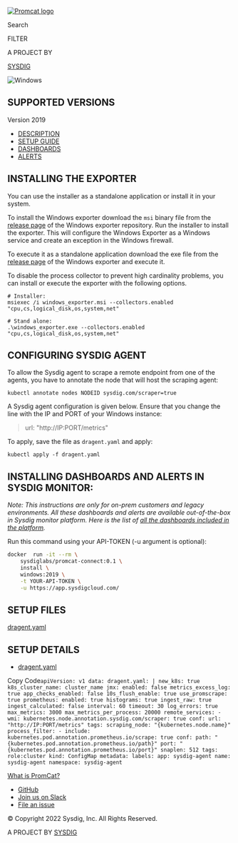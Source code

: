 [![Promcat logo](https://promcat.io/_nuxt/606d7b49bdaedf29a70794c509c85d92.svg)](https://promcat.io/)

Search

FILTER

A PROJECT BY

[SYSDIG](https://sysdig.com/)

![Windows](https://upload.wikimedia.org/wikipedia/commons/8/8d/Windows_darkblue_2012.svg)

## SUPPORTED VERSIONS

Version 2019

-   [DESCRIPTION](https://promcat.io/apps/windows#)
-   [SETUP GUIDE](https://promcat.io/apps/windows#)
-   [DASHBOARDS](https://promcat.io/apps/windows#)
-   [ALERTS](https://promcat.io/apps/windows#)

## INSTALLING THE EXPORTER

You can use the installer as a standalone application or install it in your system.

To install the Windows exporter download the `msi` binary file from the [release page](https://github.com/prometheus-community/windows_exporter/releases) of the Windows exporter repository. Run the installer to install the exporter. This will configure the Windows Exporter as a Windows service and create an exception in the Windows firewall.

To execute it as a standalone application download the exe file from the [release page](https://github.com/prometheus-community/windows_exporter/releases) of the Windows exporter and execute it.

To disable the process collector to prevent high cardinality problems, you can install or execute the exporter with the following options.

```
# Installer:
msiexec /i windows_exporter.msi --collectors.enabled "cpu,cs,logical_disk,os,system,net"

# Stand alone:
.\windows_exporter.exe --collectors.enabled "cpu,cs,logical_disk,os,system,net"
```

## CONFIGURING SYSDIG AGENT

To allow the Sysdig agent to scrape a remote endpoint from one of the agents, you have to annotate the node that will host the scraping agent:

```
kubectl annotate nodes NODEID sysdig.com/scraper=true
```

A Sysdig agent configuration is given below. Ensure that you change the line with the IP and PORT of your Windows instance:

> url: "http://IP:PORT/metrics"

To apply, save the file as `dragent.yaml` and apply:

```
kubectl apply -f dragent.yaml
```

## INSTALLING DASHBOARDS AND ALERTS IN SYSDIG MONITOR:

_Note: This instructions are only for on-prem customers and legacy environments. All these dashboards and alerts are available out-of-the-box in Sysdig monitor platform. Here is the list of [all the dashboards included in the platform](https://docs.sysdig.com/en/docs/sysdig-monitor/dashboards/dashboard-templates/)._

Run this command using your API-TOKEN (-u argument is optional):

```bash
docker  run -it --rm \
    sysdiglabs/promcat-connect:0.1 \
    install \
    windows:2019 \
    -t YOUR-API-TOKEN \
    -u https://app.sysdigcloud.com/ 
```

## SETUP FILES

[dragent.yaml](data:text/plain;charset=utf-8,apiVersion%3A%20v1%0Adata%3A%0A%20%20dragent.yaml%3A%20%7C%0A%20%20%20%20new_k8s%3A%20true%0A%20%20%20%20k8s_cluster_name%3A%20cluster_name%0A%20%20%20%20jmx%3A%0A%20%20%20%20%20%20enabled%3A%20false%0A%20%20%20%20metrics_excess_log%3A%20true%0A%20%20%20%20app_checks_enabled%3A%20false%0A%20%20%20%2010s_flush_enable%3A%20true%0A%20%20%20%20use_promscrape%3A%20true%0A%20%20%20%20prometheus%3A%0A%20%20%20%20%20%20enabled%3A%20true%0A%20%20%20%20%20%20histograms%3A%20true%0A%20%20%20%20%20%20ingest_raw%3A%20true%0A%20%20%20%20%20%20ingest_calculated%3A%20false%0A%20%20%20%20%20%20interval%3A%2060%0A%20%20%20%20%20%20timeout%3A%2030%0A%20%20%20%20%20%20log_errors%3A%20true%0A%20%20%20%20%20%20max_metrics%3A%203000%0A%20%20%20%20%20%20max_metrics_per_process%3A%2020000%0A%20%20%20%20%20%20remote_services%3A%0A%20%20%20%20%20%20%20%20-%20wmi%3A%0A%20%20%20%20%20%20%20%20%20%20%20%20kubernetes.node.annotation.sysdig.com%2Fscraper%3A%20true%0A%20%20%20%20%20%20%20%20%20%20%20%20conf%3A%0A%20%20%20%20%20%20%20%20%20%20%20%20%20%20url%3A%20%22http%3A%2F%2FIP%3APORT%2Fmetrics%22%0A%20%20%20%20%20%20%20%20%20%20%20%20%20%20tags%3A%0A%20%20%20%20%20%20%20%20%20%20%20%20%20%20%20%20scraping_node%3A%20%22%7Bkubernetes.node.name%7D%22%0A%20%20%20%20%20%20process_filter%3A%0A%20%20%20%20%20%20-%20include%3A%0A%20%20%20%20%20%20%20%20%20%20kubernetes.pod.annotation.prometheus.io%2Fscrape%3A%20true%0A%20%20%20%20%20%20%20%20%20%20conf%3A%0A%20%20%20%20%20%20%20%20%20%20%20%20%20%20path%3A%20%22%7Bkubernetes.pod.annotation.prometheus.io%2Fpath%7D%22%0A%20%20%20%20%20%20%20%20%20%20%20%20%20%20port%3A%20%22%7Bkubernetes.pod.annotation.prometheus.io%2Fport%7D%22%0A%20%20%20%20snaplen%3A%20512%0A%20%20%20%20tags%3A%20role%3Acluster%0Akind%3A%20ConfigMap%0Ametadata%3A%0A%20%20%20%20labels%3A%0A%20%20%20%20%20%20app%3A%20sysdig-agent%0A%20%20%20%20name%3A%20sysdig-agent%0A%20%20%20%20namespace%3A%20sysdig-agent)

## SETUP DETAILS

-   [dragent.yaml](https://promcat.io/apps/windows#)

Copy Code`apiVersion: v1
data:
  dragent.yaml: | new_k8s: true
    k8s_cluster_name: cluster_name
    jmx:
      enabled: false
    metrics_excess_log: true
    app_checks_enabled: false
    10s_flush_enable: true
    use_promscrape: true
    prometheus:
      enabled: true
      histograms: true
      ingest_raw: true
      ingest_calculated: false
      interval: 60
      timeout: 30
      log_errors: true
      max_metrics: 3000
      max_metrics_per_process: 20000
      remote_services:
        - wmi:
            kubernetes.node.annotation.sysdig.com/scraper: true
            conf:
              url: "http://IP:PORT/metrics"
              tags:
                scraping_node: "{kubernetes.node.name}"
      process_filter:
      - include:
          kubernetes.pod.annotation.prometheus.io/scrape: true
          conf:
              path: "{kubernetes.pod.annotation.prometheus.io/path}"
              port: "{kubernetes.pod.annotation.prometheus.io/port}"
    snaplen: 512
    tags: role:cluster
kind: ConfigMap
metadata:
    labels:
      app: sysdig-agent
    name: sysdig-agent
    namespace: sysdig-agent`

[](https://promcat.io/)

[What is PromCat?](https://promcat.io/about)

-    [GitHub](https://github.com/sysdiglabs/promcat-resources)
 -    [Join us on Slack](https://slack.sysdig.com/)
 -    [File an issue](https://github.com/sysdiglabs/promcat-resources/issues)

© Copyright 2022 Sysdig, Inc. All Rights Reserved.

A PROJECT BY [SYSDIG](https://sysdig.com/)